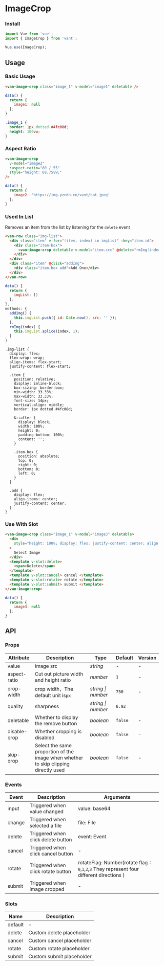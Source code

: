 # ImageCrop

### Install

```javascript
import Vue from 'vue';
import { ImageCrop } from 'vant';

Vue.use(ImageCrop);
```

## Usage

### Basic Usage

```html
<van-image-crop class="image_1" v-model="image1" deletable />
```

```js
data() {
  return {
    image1: null
  };
}
```

```css
.image_1 {
  border: 1px dotted #4fc08d;
  height: 100vw;
}
```

### Aspect Ratio

```html
<van-image-crop
  v-model="image2"
  :aspect-ratio="80 / 55"
  style="height: 68.75vw;"
/>
```

```js
data() {
  return {
    image2: 'https://img.yzcdn.cn/vant/cat.jpeg'
  };
}
```

### Used In List

Removes an item from the list by listening for the `delete` event

```html
<van-row class="img-list">
  <div class="item" v-for="(item, index) in imgList" :key="item.id">
    <div class="item-box">
      <van-image-crop deletable v-model="item.src" @delete="rmImg(index)" />
    </div>
  </div>
  <div class="item" @click="addImg">
    <div class="item-box add">Add One</div>
  </div>
</van-row>
```

```js
data() {
  return {
    imgList: []
  };
},
methods: {
  addImg() {
    this.imgList.push({ id: Date.now(), src: '' });
  },
  rmImg(index) {
    this.imgList.splice(index, 1);
  }
}
```

```less
.img-list {
  display: flex;
  flex-wrap: wrap;
  align-items: flex-start;
  justify-content: flex-start;

  .item {
    position: relative;
    display: inline-block;
    box-sizing: border-box;
    min-width: 33.33%;
    max-width: 33.33%;
    font-size: 14px;
    vertical-align: middle;
    border: 1px dotted #4fc08d;

    &::after {
      display: block;
      width: 100%;
      height: 0;
      padding-bottom: 100%;
      content: '';
    }

    .item-box {
      position: absolute;
      top: 0;
      right: 0;
      bottom: 0;
      left: 0;
    }
  }

  .add {
    display: flex;
    align-items: center;
    justify-content: center;
  }
}
```

### Use With Slot

```html
<van-image-crop class="image_1" v-model="image3" deletable>
  <div
    style="height: 100%; display: flex; justify-content: center; align-items: center"
  >
    Select Image
  </div>
  <template v-slot:delete>
    <span>Delete</span>
  </template>
  <template v-slot:cancel> cancel </template>
  <template v-slot:rotate> rotate </template>
  <template v-slot:submit> submit </template>
</van-image-crop>
```

```js
data() {
  return {
    image3: null
  };
}
```

## API

### Props

| Attribute | Description | Type | Default | Version |
| --- | --- | --- | --- | --- |
| value | image src | _string_ | - | - |
| aspect-ratio | Cut out picture width and height ratio | _number_ | `1` | - |
| crop-width | crop width，The default unit is`px` | _string \| number_ | `750` | - |
| quality | sharpness | _string \| number_ | `0.92` |  |
| deletable | Whether to display the remove button | _boolean_ | `false` | - |
| disable-crop | Whether cropping is disabled | _boolean_ | `false` | - |
| skip-crop | Select the same proportion of the image when whether to skip clipping directly used | _boolean_ | `false` | - |

### Events

| Event | Description | Arguments |
| --- | --- | --- |
| input | Triggered when value changed | value: base64 |
| change | Triggered when selected a file | file: File |
| delete | Triggered when click delete button | event: Event |
| cancel | Triggered when click cancel button | - |
| rotate | Triggered when click rotate button | rotateFlag: Number(rotate flag：`0`,`1`,`2`,`3` They represent four different directions ) |
| submit | Triggered when image cropped | - |

### Slots

| Name    | Description               |
| ------- | ------------------------- |
| default | -                         |
| delete  | Custom delete placeholder |
| cancel  | Custom cancel placeholder |
| rotate  | Custom rotate placeholder |
| submit  | Custom submit placeholder |
